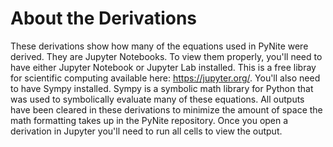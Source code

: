 # About the Derivations
These derivations show how many of the equations used in PyNite were derived. They are Jupyter Notebooks. To view them properly, you'll need to have either Jupyter Notebook or Jupyter Lab installed. This is a free libray for scientific computing available here: https://jupyter.org/. You'll also need to have Sympy installed. Sympy is a symbolic math library for Python that was used to symbolically evaluate many of these equations. All outputs have been cleared in these derivations to minimize the amount of space the math formatting takes up in the PyNite repository. Once you open a derivation in Jupyter you'll need to run all cells to view the output.